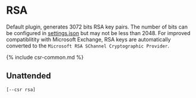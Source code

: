 ---
---
# RSA
Default plugin, generates 3072 bits RSA key pairs. The number of bits can be configured in 
[settings.json](/reference/settings) but may not be less than 2048. For 
improved compatiblitity with Microsoft Exchange, RSA keys are automatically converted to the
`Microsoft RSA SChannel Cryptographic Provider`.

{% include csr-common.md %}

## Unattended
`[--csr rsa]`